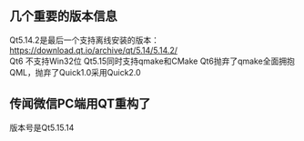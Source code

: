 ## 几个重要的版本信息

Qt5.14.2是最后一个支持离线安装的版本：https://download.qt.io/archive/qt/5.14/5.14.2/  
Qt6 不支持Win32位
Qt5.15同时支持qmake和CMake
Qt6抛弃了qmake全面拥抱QML，抛弃了Quick1.0采用Quick2.0
## 传闻微信PC端用QT重构了

版本号是Qt5.15.14

